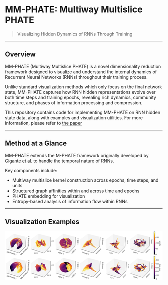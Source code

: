 # MM-PHATE: Multiway Multislice PHATE

> Visualizing Hidden Dynamics of RNNs Through Training

---

## Overview

MM-PHATE (Multiway Multislice PHATE) is a novel dimensionality reduction framework designed to visualize and understand the internal dynamics of Recurrent Neural Networks (RNNs) throughout their training process.

Unlike standard visualization methods which only focus on the final network state, MM-PHATE captures how RNN hidden representations evolve over both time steps and training epochs, revealing rich dynamics, community structure, and phases of information processing and compression.

This repository contains code for implementing MM-PHATE on RNN hidden state data, along with examples and visualization utilities. For more information, please refer to [the paper](https://arxiv.org/abs/2406.01969)


---

## Method at a Glance

MM-PHATE extends the M-PHATE framework originally developed by [Gigante et al.](https://github.com/scottgigante/m-phate?tab=readme-ov-file) to handle the temporal nature of RNNs.

Key components include:
- Multiway multislice kernel construction across epochs, time steps, and units
- Structured graph affinities within and across time and epochs
- PHATE embedding for visualization
- Entropy-based analysis of information flow within RNNs

---

## Visualization Examples

![MM-PHATE Visualization](figures/embedding.png)
